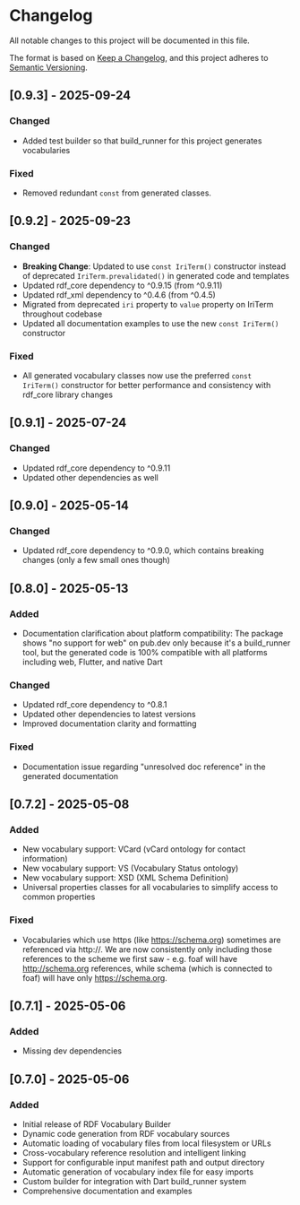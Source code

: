 # Changelog

All notable changes to this project will be documented in this file.

The format is based on [Keep a Changelog](https://keepachangelog.com/en/1.0.0/),
and this project adheres to [Semantic Versioning](https://semver.org/spec/v2.0.0.html).

## [0.9.3] - 2025-09-24

### Changed
- Added test builder so that build_runner for this project generates vocabularies

### Fixed
- Removed redundant `const` from generated classes.

## [0.9.2] - 2025-09-23

### Changed
- **Breaking Change**: Updated to use `const IriTerm()` constructor instead of deprecated `IriTerm.prevalidated()` in generated code and templates
- Updated rdf_core dependency to ^0.9.15 (from ^0.9.11)
- Updated rdf_xml dependency to ^0.4.6 (from ^0.4.5)
- Migrated from deprecated `iri` property to `value` property on IriTerm throughout codebase
- Updated all documentation examples to use the new `const IriTerm()` constructor

### Fixed
- All generated vocabulary classes now use the preferred `const IriTerm()` constructor for better performance and consistency with rdf_core library changes

## [0.9.1] - 2025-07-24

### Changed
- Updated rdf_core dependency to ^0.9.11
- Updated other dependencies as well

## [0.9.0] - 2025-05-14

### Changed
- Updated rdf_core dependency to ^0.9.0, which contains breaking changes (only a few small ones though)

## [0.8.0] - 2025-05-13

### Added
- Documentation clarification about platform compatibility: The package shows "no support for web" on pub.dev only because it's a build_runner tool, but the generated code is 100% compatible with all platforms including web, Flutter, and native Dart

### Changed
- Updated rdf_core dependency to ^0.8.1
- Updated other dependencies to latest versions
- Improved documentation clarity and formatting

### Fixed
- Documentation issue regarding "unresolved doc reference" in the generated documentation

## [0.7.2] - 2025-05-08

### Added
- New vocabulary support: VCard (vCard ontology for contact information)
- New vocabulary support: VS (Vocabulary Status ontology)
- New vocabulary support: XSD (XML Schema Definition)
- Universal properties classes for all vocabularies to simplify access to common properties

### Fixed
- Vocabularies which use https (like https://schema.org) sometimes are referenced via http://. We are now consistently only including those references to the scheme we first saw - e.g. foaf will have http://schema.org references, while schema (which is connected to foaf) will have only https://schema.org.

## [0.7.1] - 2025-05-06

### Added
- Missing dev dependencies

## [0.7.0] - 2025-05-06

### Added
- Initial release of RDF Vocabulary Builder
- Dynamic code generation from RDF vocabulary sources
- Automatic loading of vocabulary files from local filesystem or URLs
- Cross-vocabulary reference resolution and intelligent linking
- Support for configurable input manifest path and output directory
- Automatic generation of vocabulary index file for easy imports
- Custom builder for integration with Dart build_runner system
- Comprehensive documentation and examples
